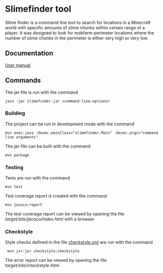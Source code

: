 # Slimefinder tool

Slime finder is a command line tool to search for locations in a Minecraft world with specific amounts of slime chunks within certain range of a player. It was designed to look for mobfarm perimeter locations where the number of slime chunks in the perimeter is either very high or very low.

## Documentation

[User manual](Slimefinder/documentation/user-manual.md)

## Commands 

The jar-file is run with the command

```
java -jar slimefinder.jar <command-line-options>
```

### Building

The project can be run in development mode with the command

```
mvn exec:java -Dexec.mainClass="slimefinder.Main" -Dexec.args="command line arguments"
```

The jar-file can be built with the command

```
mvn package
```

### Testing

Tests are run with the command

```
mvn test
```

Test coverage report is created with the command

```
mvn jacoco:report
```

The test coverage report can be viewed by opening the file _target/site/jacoco/index.html_ with a browser

### Checkstyle

Style checks defined in the file [checkstyle.xml]() are run with the command

```
 mvn jxr:jxr checkstyle:checkstyle
```

The error report can be viewed by opening the file _target/site/checkstyle.html_
